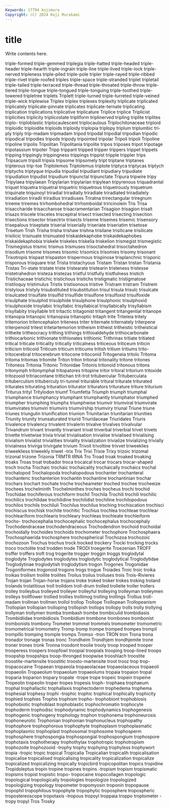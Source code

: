 ```yaml
---
Keywords: 17794 kojimura
Copyright: (C) 2024 Koji Murakami
---
```


# title

Write contents here.



 triple-formed triple-gemmed triplegia triple-hatted triple-headed
triple-header triple-hearth triple-ingrain triple-line triple-lived triple-lock triple-nerved tripleness triple-piled triple-pole
tripler triple-rayed triple-ribbed triple-rivet triple-roofed triples triple-space triple-stranded triplet tripletail
triple-tailed triple-terraced triple-thread triple-throated triple-throw triple-tiered triple-tongue triple-tongued triple-tonguing triple-toothed
triple-towered tripletree triplets Triplett triple-turned triple-turreted triple-veined triple-wick triplewise Triplex
triplex triplexes triplexity triplicate triplicated triplicately triplicate-pinnate triplicates triplicate-ternate triplicating
triplication triplications triplicative triplicature Triplice triplice Triplicist triplicities triplicity triplicostate
tripliform triplinerved tripling triplite triplites triplo- triploblastic triplocaulescent triplocaulous Triplochitonaceae
triploid triploidic triploidite triploids triploidy triplopia triplopy triplum triplumbic tri-ply
triply trip-madam tripmadam tripod tripodal tripodial tripodian tripodic tripodical tripodies
tripods tripody tripointed tripolar Tripoli tripoli Tripoline tripoline tripolis Tripolitan
Tripolitania tripolite tripos triposes tripot tripotage tripotassium tripoter Tripp trippant
tripped tripper trippers trippet trippets tripping trippingly trippingness trippings trippist
tripple trippler trips Tripsacum tripsill tripsis tripsome tripsomely tript triptane
triptanes tripterous trip-toe Triptolemos Triptolemus triptote triptyca triptycas triptych triptychs
triptyque tripudia tripudial tripudiant tripudiary tripudiate tripudiation tripudist tripudium tripunctal
tripunctate Tripura tripwire tripy Tripylaea tripylaean Tripylarian tripylarian tripylean tripyrenous
triquadrantal triquet triquetra triquetral triquetric triquetrous triquetrously triquetrum triquinate triquinoyl
triradial triradially triradiate triradiated triradiately triradiation triradii triradius triradiuses Triratna
trirectangular triregnum trireme triremes trirhombohedral trirhomboidal triricinolein Tris Trisa trisaccharide
trisaccharose trisacramentarian Trisagion trisagion trisalt trisazo triscele trisceles trisceptral trisect
trisected trisecting trisection trisections trisector trisectrix trisects triseme trisemes trisemic
trisensory trisepalous triseptate triserial triserially triseriate triseriatim trisetose Trisetum Trish
Trisha trisha trishaw trishna trisilane trisilicane trisilicate trisilicic trisinuate trisinuated
triskaidekaphobe triskaidekaphobes triskaidekaphobia triskele triskeles triskelia triskelion trismegist trismegistic Trismegistus
trismic trismus trismuses trisoctahedral trisoctahedron trisodium trisome trisomes trisomic trisomics
trisomies trisomy trisonant Trisotropis trispast trispaston trispermous trispinose trisplanchnic trisporic
trisporous trisquare trist Trista tristachyous Tristam Tristan tristan Tristania Tristas
Tri-state tristate triste tristearate tristearin tristeness tristesse tristetrahedron tristeza tristezas
tristful tristfully tristfulness tristich Tristichaceae tristichic tristichous tristichs tristigmatic tristigmatose
tristiloquy tristimulus Tristis tristisonous tristive Tristram tristram Tristrem tristylous tristyly
trisubstituted trisubstitution trisul trisula trisulc trisulcate trisulcated trisulfate trisulfid trisulfide
trisulfone trisulfoxid trisulfoxide trisulphate trisulphid trisulphide trisulphone trisulphonic trisulphoxid trisulphoxide
trisylabic trisyllabic trisyllabical trisyllabically trisyllabism trisyllabity trisyllable trit tritactic tritagonist
tritangent tritangential tritanope tritanopia tritanopic tritanopsia tritanoptic tritaph trite Triteleia
tritely tritemorion tritencephalon triteness triter triternate triternately triterpene triterpenoid tritest
tritetartemorion tritheism tritheist tritheistic tritheistical tritheite tritheocracy trithing trithings trithioaldehyde
trithiocarbonate trithiocarbonic trithionate trithionates trithionic Trithrinax tritiate tritiated tritical triticale
triticality tritically triticalness triticeous triticeum triticin triticism triticoid Triticum triticum
triticums tritish tritium tritiums trito- tritocerebral tritocerebrum tritocone tritoconid Tritogeneia
tritolo Tritoma tritoma tritomas tritomite Triton triton tritonal tritonality tritone
tritones Tritoness Tritonia Tritonic Tritonidae Tritonis tritonoid tritonous tritons tritonymph
tritonymphal tritopatores tritopine tritor tritoral tritorium tritoxide tritozooid tritriacontane trittichan
trit-trot tritubercular Trituberculata trituberculism trituberculy tri-tunnel triturable tritural triturate triturated
triturates triturating trituration triturator triturators triturature triture triturium Triturus trityl
Tritylodon triumf Triumfetta Triumph triumph triumphal triumphance triumphancy triumphant triumphantly
triumphator triumphed triumpher triumphing triumphs triumphwise triumvir triumviral triumvirate triumvirates
triumviri triumvirs triumvirship triumviry triunal Triune triune triunes triungulin triunification
triunion Triunitarian triunitarian triunities Triunity triunity triunsaturated triurid Triuridaceae Triuridales
Triuris trivalence trivalency trivalent trivalerin trivalve trivalves trivalvular Trivandrum trivant
trivantly trivariant trivat triverbal triverbial trivet trivets trivette trivetwise trivia
trivial trivialisation trivialise trivialised trivialising trivialism trivialist trivialities triviality trivialization
trivialize trivializing trivially trivialness trivirga trivirgate trivium Trivoli trivoltine trivvet
triweeklies triweekliess triweekly triwet -trix Trix Trixi Trixie Trixy trizoic
trizomal trizonal trizone Trizonia TRMTR tRNA Tro Troad troak troaked
troaking troaks Troas troat trobador troca trocaical trocar trocars trocar-shaped
troch trocha Trochaic trochaic trochaicality trochaically trochaics trochal trochalopod Trochalopoda
trochalopodous trochanter trochanteral trochanteric trochanterion trochantin trochantine trochantinian trochar trochars
trochart trochate troche trocheameter troched trochee trocheeize trochees trochelminth Trochelminthes
troches trocheus trochi trochid Trochidae trochiferous trochiform trochil Trochila Trochili
trochili trochilic trochilics trochilidae trochilidine trochilidist trochiline trochilopodous trochilos trochils
trochiluli Trochilus trochilus troching trochiscation trochisci trochiscus trochisk trochite trochitic
Trochius trochlea trochleae trochlear trochleariform trochlearis trochleary trochleas trochleate trochleiform
trocho- trochocephalia trochocephalic trochocephalus trochocephaly Trochodendraceae trochodendraceous Trochodendron trochoid trochoidal
trochoidally trochoides trochoids trochometer trochophore Trochosphaera Trochosphaerida trochosphere trochospherical Trochozoa
trochozoic trochozoon Trochus trochus trock trocked trockery Trocki trocking trocks
troco troctolite trod trodden trode TRODI troegerite Troezenian TROFF troffer
troffers troft trog trogerite trogger troggin troggs troglodytal troglodyte Troglodytes
troglodytes troglodytic troglodytical Troglodytidae Troglodytinae troglodytish troglodytism trogon Trogones Trogonidae
Trogoniformes trogonoid trogons trogs trogue Troiades Troic troic troika troikas
troilism troilite troilites Troilus troilus troiluses trois Trois-Rivieres Trojan trojan
Trojan-horse trojans troke troked troker trokes troking troland trolands trolatitious
troll trolldom troll-drum trolled trolleite troller trollers trolley trolleybus trolleyed
trolleyer trolleyful trolleying trolleyman trolleymen trolleys trollflower trollied trollies trollimog
trolling trollings Trollius troll-madam trollman trollmen trollol trollop Trollope Trollopean
Trollopeanism Trollopian trollopian trolloping trollopish trollops trollopy trolls trolly trollying
trollyman trollymen tromba trombash trombe trombiculid trombidiasis Trombidiidae trombidiosis Trombidium
trombone trombones trombonist trombonists trombony Trometer trommel trommels tromometer tromometric
tromometrical tromometry Tromp tromp trompe tromped trompes trompil trompillo tromping
tromple tromps Tromso -tron TRON tron Trona trona tronador tronage
tronas tronc Trondheim Trondhjem trondhjemite trone troner trones tronk Tronna
troodont troolie trooly troop trooped trooper trooperess troopers troopfowl troopial
troopials trooping troop-lined troops troopship troopships troop-thronged troopwise trooshlach troostite
troostite-martensite troostitic troosto-martensite troot trooz trop trop- tropacocaine Tropaean tropaeola
tropaeolaceae tropaeolaceous tropaeoli tropaeolin Tropaeolum tropaeolum tropaeolums tropaia tropaion tropal
troparia troparion tropary tropate -trope trope tropeic tropein tropeine Tropeolin
tropeolin troper tropes tropesis troph- trophaea trophaeum trophal trophallactic trophallaxis
trophectoderm trophedema trophema trophesial trophesy trophi -trophic trophic trophical trophically
trophicity trophied trophies Trophis trophism tropho- trophobiont trophobiosis trophobiotic trophoblast
trophoblastic trophochromatin trophocyte trophoderm trophodisc trophodynamic trophodynamics trophogenesis trophogenic trophogeny
trophology trophon trophonema trophoneurosis trophoneurotic Trophonian trophonian trophonucleus trophopathy trophophore
trophophorous trophophyte trophoplasm trophoplasmatic trophoplasmic trophoplast trophosomal trophosome trophosperm trophosphere
trophospongia trophospongial trophospongium trophospore trophotaxis trophotherapy trophothylax trophotropic trophotropism trophozoite
trophozooid -trophy trophy trophying trophyless trophywort tropia -tropic tropic tropical
Tropicalia Tropicalian tropicalih tropicalisation tropicalise tropicalised tropicalising tropicality tropicalization tropicalize
tropicalized tropicalizing tropically tropicbird tropicopolitan tropics tropidine Tropidoleptus tropin tropine
tropines tropins -tropism tropism tropismatic tropisms tropist tropistic tropo- tropocaine
tropocollagen tropologic tropological tropologically tropologies tropologize tropologized tropologizing tropology tropometer
tropomyosin troponin tropopause tropophil tropophilous tropophyte tropophytic troposphere tropospheric tropostereoscope
tropotaxis -tropous tropoyl troppaia troppo troptometer -tropy tropyl Tros Trosky
